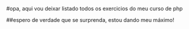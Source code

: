 #opa, aqui vou deixar listado todos os exercicios do meu curso de php

##espero de verdade que se surprenda, estou dando meu máximo!
